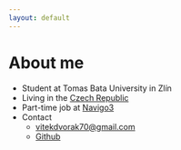 ```yaml
---
layout: default
---
```


# About me

- Student at Tomas Bata University in Zlín
- Living in the [Czech Republic](https://en.wikipedia.org/wiki/Czech_Republic)
- Part-time job at [Navigo3](https://navigo3.com/cs/)
- Contact
  - [<span class="fa fa-envelope faicon"></span> vitekdvorak70@gmail.com](mailto:vitekdvorak70@gmail.com)
  - [<span class="fa fa-github faicon"></span> Github](https://github.com/vitekdvorak)
